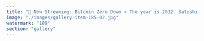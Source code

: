 ```yaml
---
title: "🔻 Now Streaming: Bitcoin Zero Down > The year is 2032. Satoshi’s ghost is missing. Taproot’s still propagating, but the blocks are empty. What happened?<br /><br />In a cinematic reckoning unlike anything Bitcoiners were prepared for, Bitcoin Zero Down confronts the hyperstitions buried under 'number go up.' The hash rate is high—but so is entropy. As Ethereum forks unlock Eigen sublayers and restake consensus bleeds into biological meshnets, one question remains unasked in the citadel:<br /><br />What if Bitcoin became the most expensive hallucination humanity ever crowdsourced?<br /><br />In this chilling speculative docu-thriller, we trace the recursive loop of rigid ossification, maximalist dogma, and the silent accumulation of latency within Nakamoto’s time capsule. Flashbacks of failed soft forks. Flashforwards of memetic obsolescence. Everything you ignored… awakens.<br /><br />🎞️ Starring a disappearing block subsidy, a frictionless adversary network, and the haunting glow of relevance lost in proof-of-work limbo.<br /><br />> “Immutability is not integrity when reality keeps changing.”<br /><br />Brace yourself. Because obsolescence isn't a bug. It's a block.<br /><br />cc Ethereum Foundation Eigen Labs Morpho a16z speedrun Strategy Tether.io CoinDesk Capital Union Bank Tenet Bank CoinDesk franceinfo Ledger Eric Wall Pascal Gauthier Sandy Peng Antonio Sabado Nethermind"
image: "./images/gallery-item-185-02.jpg"
watermark: "189"
section: "gallery"
---
```

